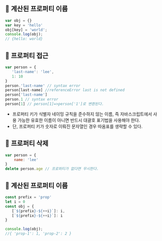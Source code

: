 ## 🌱  계산된 프로퍼티 이름

```jsx
var obj = {}
var key = 'hello'
obj[key] = 'world';
console.log(obj);
// {hello: world}
```

## 🌱  프로퍼티 접근

```jsx
var person = {
   'last-name': 'lee',
   1: 10
}
person.'last-name' // syntax error
person[last-name] //referenceError last is not defined
person['last-name']
person.1 // syntax error
person[1] // person[1]=>person['1']로 변환된다.
```

- 프로퍼티 키가 식별자 네이밍 규칙을 준수하지 않는 이름, 즉 자바스크립트에서 사용 가능한 유효한 이름이 아니면 반드시 대괄호 표기법을 사용해야 한다. 
- 단, 프로퍼티 키가 숫자로 이뤄진 문자열인 경우 따옴표를 생략할 수 있다.



## 🌱   프로퍼티 삭제

```jsx
var person = {
	name: 'lee'
}
delete person.age // 프로퍼티가 없다면 무시한다.
```

## 🌱  계산된 프로퍼티 이름

```jsx
const prefix = 'prop'
let i = 0
const obj = {
   [`${prefix}-${++i}`]: i,
   [`${prefix}-${++i}`]: i
}

console.log(obj);
//{ 'prop-1': 1, 'prop-2': 2 }
```